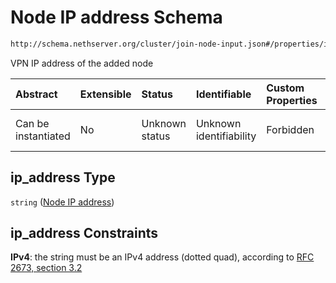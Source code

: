 # Node IP address Schema

```txt
http://schema.nethserver.org/cluster/join-node-input.json#/properties/ip_address
```

VPN IP address of the added node

| Abstract            | Extensible | Status         | Identifiable            | Custom Properties | Additional Properties | Access Restrictions | Defined In                                                                   |
| :------------------ | :--------- | :------------- | :---------------------- | :---------------- | :-------------------- | :------------------ | :--------------------------------------------------------------------------- |
| Can be instantiated | No         | Unknown status | Unknown identifiability | Forbidden         | Allowed               | none                | [join-node-input.json*](cluster/join-node-input.json "open original schema") |

## ip_address Type

`string` ([Node IP address](join-node-input-properties-node-ip-address.md))

## ip_address Constraints

**IPv4**: the string must be an IPv4 address (dotted quad), according to [RFC 2673, section 3.2](https://tools.ietf.org/html/rfc2673 "check the specification")
